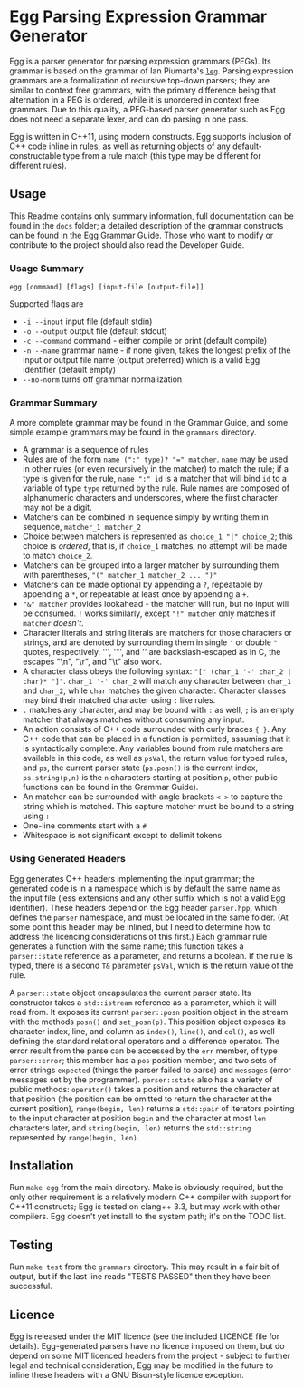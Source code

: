 # Egg Parsing Expression Grammar Generator #

Egg is a parser generator for parsing expression grammars (PEGs). 
Its grammar is based on the grammar of Ian Piumarta's [`leg`](http://piumarta.com/software/peg/). 
Parsing expression grammars are a formalization of recursive top-down parsers; they are similar to context free grammars, with the primary difference being that alternation in a PEG is ordered, while it is unordered in context free grammars. 
Due to this quality, a PEG-based parser generator such as Egg does not need a separate lexer, and can do parsing in one pass.

Egg is written in C++11, using modern constructs. 
Egg supports inclusion of C++ code inline in rules, as well as returning objects of any default-constructable type from a rule match (this type may be different for different rules).

## Usage ##

This Readme contains only summary information, full documentation can be found in the `docs` folder; a detailed description of the grammar constructs can be found in the Egg Grammar Guide. Those who want to modify or contribute to the project should also read the Developer Guide.

### Usage Summary ###

    egg [command] [flags] [input-file [output-file]]
    
Supported flags are

- `-i --input`		input file (default stdin)
- `-o --output`		output file (default stdout)
- `-c --command`	command - either compile or print (default compile)
- `-n --name`		grammar name - if none given, takes the longest prefix of the input or output file name (output preferred) which is a valid Egg identifier (default empty)
- `--no-norm`       turns off grammar normalization

### Grammar Summary ###

A more complete grammar may be found in the Grammar Guide, and some simple example grammars may be found in the `grammars` directory. 

- A grammar is a sequence of rules
- Rules are of the form `name (":" type)? "=" matcher`. 
  `name` may be used in other rules (or even recursively in the matcher) to match the rule; if a type is given for the rule, `name ":" id` is a matcher that will bind `id` to a variable of type `type` returned by the rule.
  Rule names are composed of alphanumeric characters and underscores, where the first character may not be a digit.
- Matchers can be combined in sequence simply by writing them in sequence, `matcher_1 matcher_2`
- Choice between matchers is represented as `choice_1 "|" choice_2`; this choice is _ordered_, that is, if `choice_1` matches, no attempt will be made to match `choice_2`.
- Matchers can be grouped into a larger matcher by surrounding them with parentheses, `"(" matcher_1 matcher_2 ... ")"`
- Matchers can be made optional by appending a `?`, repeatable by appending a `*`, or repeatable at least once by appending a `+`.
- `"&" matcher` provides lookahead - the matcher will run, but no input will be consumed. 
  `!` works similarly, except `"!" matcher` only matches if `matcher` _doesn't_.
- Character literals and string literals are matchers for those characters or strings, and are denoted by surrounding them in single `'` or double `"` quotes, respectively. 
  ''', '"', and '\' are backslash-escaped as in C, the escapes "\n", "\r", and "\t" also work.
- A character class obeys the following syntax: `"[" (char_1 '-' char_2 | char)* "]"`. 
  `char_1 '-' char_2` will match any character between `char_1` and `char_2`, while `char` matches the given character. 
  Character classes may bind their matched character using `:` like rules.
- `.` matches any character, and may be bound with `:` as well, `;` is an empty matcher that always matches without consuming any input.
- An action consists of C++ code surrounded with curly braces `{ }`. 
  Any C++ code that can be placed in a function is permitted, assuming that it is syntactically complete. 
  Any variables bound from rule matchers are available in this code, as well as `psVal`, the return value for typed rules, and `ps`, the current parser state (`ps.posn()` is the current index, `ps.string(p,n)` is the `n` characters starting at position `p`, other public functions can be found in the Grammar Guide).
- An matcher can be surrounded with angle brackets `< >` to capture the string which is matched. 
  This capture matcher must be bound to a string using `:`
- One-line comments start with a `#`
- Whitespace is not significant except to delimit tokens

### Using Generated Headers ###

Egg generates C++ headers implementing the input grammar; the generated code is in a namespace which is by default the same name as the input file (less extensions and any other suffix which is not a valid Egg identifier). 
These headers depend on the Egg header `parser.hpp`, which defines the `parser` namespace, and must be located in the same folder. 
(At some point this header may be inlined, but I need to determine how to address the licencing considerations of this first.) 
Each grammar rule generates a function with the same name; this function takes a `parser::state` reference as a parameter, and returns a boolean. 
If the rule is typed, there is a second `T&` parameter `psVal`, which is the return value of the rule.

A `parser::state` object encapsulates the current parser state. 
Its constructor takes a `std::istream` reference as a parameter, which it will read from. 
It exposes its current `parser::posn` position object in the stream with the methods `posn()` and `set_posn(p)`. 
This position object exposes its character index, line, and column as `index()`, `line()`, and `col()`, as well defining the standard relational operators and a difference operator. 
The error result from the parse can be accessed by the `err` member, of type `parser::error`; this member has a `pos` position member, and two sets of error strings `expected` (things the parser failed to parse) and `messages` (error messages set by the programmer). 
`parser::state` also has a variety of public methods: `operator()` takes a position and returns the character at that position (the position can be omitted to return the character at the current position), `range(begin, len)` returns a `std::pair` of iterators pointing to the input character at position `begin` and the character at most `len` characters later, and `string(begin, len)` returns the `std::string` represented by `range(begin, len)`.

## Installation ##

Run `make egg` from the main directory. 
Make is obviously required, but the only other requirement is a relatively modern C++ compiler with support for C++11 constructs; Egg is tested on clang++ 3.3, but may work with other compilers. 
Egg doesn't yet install to the system path; it's on the TODO list.

## Testing ##

Run `make test` from the `grammars` directory. 
This may result in a fair bit of output, but if the last line reads "TESTS PASSED" then they have been successful.

## Licence ##

Egg is released under the MIT licence (see the included LICENCE file for details). 
Egg-generated parsers have no licence imposed on them, but do depend on some MIT licenced headers from the project - subject to further legal and technical consideration, Egg may be modified in the future to inline these headers with a GNU Bison-style licence exception.